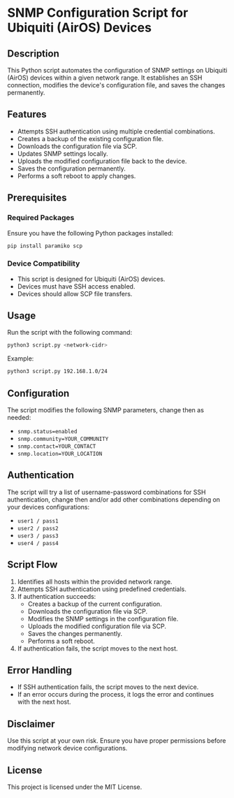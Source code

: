 # SNMP Configuration Script for Ubiquiti (AirOS) Devices

## Description
This Python script automates the configuration of SNMP settings on Ubiquiti (AirOS) devices within a given network range. It establishes an SSH connection, modifies the device's configuration file, and saves the changes permanently.

## Features
- Attempts SSH authentication using multiple credential combinations.
- Creates a backup of the existing configuration file.
- Downloads the configuration file via SCP.
- Updates SNMP settings locally.
- Uploads the modified configuration file back to the device.
- Saves the configuration permanently.
- Performs a soft reboot to apply changes.

## Prerequisites
### Required Packages
Ensure you have the following Python packages installed:
```sh
pip install paramiko scp
```

### Device Compatibility
- This script is designed for Ubiquiti (AirOS) devices.
- Devices must have SSH access enabled.
- Devices should allow SCP file transfers.

## Usage
Run the script with the following command:
```sh
python3 script.py <network-cidr>
```
Example:
```sh
python3 script.py 192.168.1.0/24
```

## Configuration
The script modifies the following SNMP parameters, change then as needed:
- `snmp.status=enabled`
- `snmp.community=YOUR_COMMUNITY`
- `snmp.contact=YOUR_CONTACT`
- `snmp.location=YOUR_LOCATION`

## Authentication
The script will try a list of username-password combinations for SSH authentication, change then and/or add other combinations depending on your devices configurations:
- `user1 / pass1`
- `user2 / pass2`
- `user3 / pass3`
- `user4 / pass4`

## Script Flow
1. Identifies all hosts within the provided network range.
2. Attempts SSH authentication using predefined credentials.
3. If authentication succeeds:
   - Creates a backup of the current configuration.
   - Downloads the configuration file via SCP.
   - Modifies the SNMP settings in the configuration file.
   - Uploads the modified configuration file via SCP.
   - Saves the changes permanently.
   - Performs a soft reboot.
4. If authentication fails, the script moves to the next host.

## Error Handling
- If SSH authentication fails, the script moves to the next device.
- If an error occurs during the process, it logs the error and continues with the next host.

## Disclaimer
Use this script at your own risk. Ensure you have proper permissions before modifying network device configurations.

## License
This project is licensed under the MIT License.

